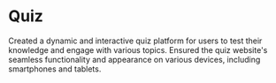 # Quiz

Created a dynamic and interactive quiz platform for users to test their knowledge and engage with various topics. Ensured the quiz website's seamless functionality and appearance on various devices, including smartphones and tablets.

